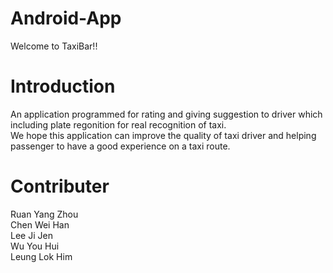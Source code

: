 # Android-App
Welcome to TaxiBar!!

# Introduction
An application programmed for rating and giving suggestion to driver which including plate regonition for real recognition of taxi.<br />
We hope this application can improve the quality of taxi driver and helping passenger to have a good experience on a taxi route.<br />

# Contributer
Ruan Yang Zhou<br />
Chen Wei Han<br />
Lee Ji Jen<br />
Wu You Hui<br />
Leung Lok Him<br />
